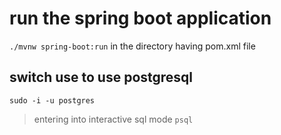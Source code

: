 # run the spring boot application
`./mvnw spring-boot:run` in the directory having pom.xml file

## switch use to use postgresql
`sudo -i -u postgres`
> entering into interactive sql mode
`psql`
